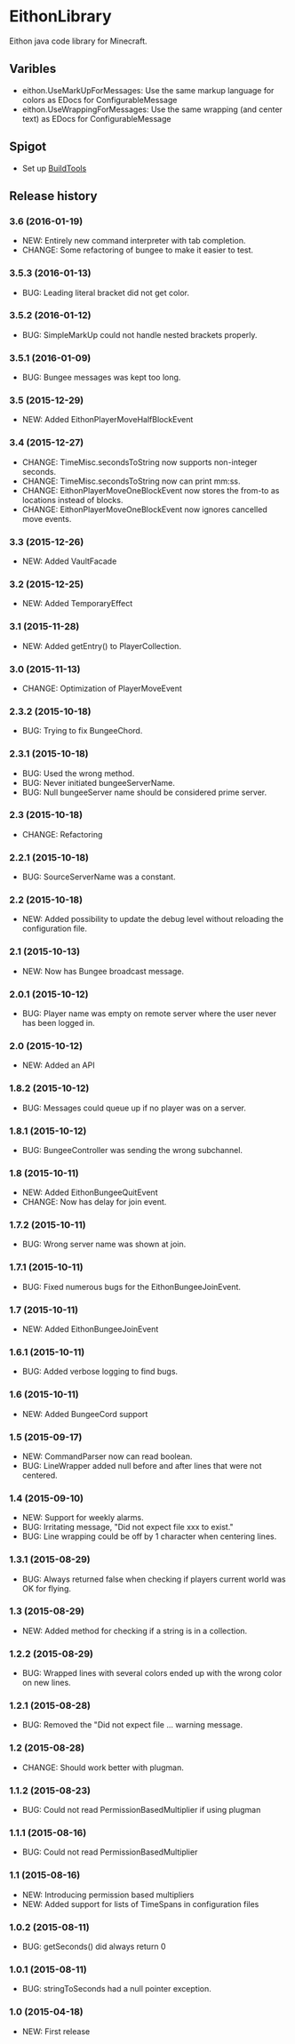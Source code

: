 # EithonLibrary

Eithon java code library for Minecraft.

## Varibles

* eithon.UseMarkUpForMessages: Use the same markup language for colors as EDocs for ConfigurableMessage
* eithon.UseWrappingForMessages: Use the same wrapping (and center text) as EDocs for ConfigurableMessage

## Spigot

* Set up [BuildTools](http://www.spigotmc.org/wiki/buildtools/)

## Release history

### 3.6 (2016-01-19)

* NEW: Entirely new command interpreter with tab completion.
* CHANGE: Some refactoring of bungee to make it easier to test.

### 3.5.3 (2016-01-13)

* BUG: Leading literal bracket did not get color.

### 3.5.2 (2016-01-12)

* BUG: SimpleMarkUp could not handle nested brackets properly.

### 3.5.1 (2016-01-09)

* BUG: Bungee messages was kept too long.

### 3.5 (2015-12-29)

* NEW: Added EithonPlayerMoveHalfBlockEvent

### 3.4 (2015-12-27)

* CHANGE: TimeMisc.secondsToString now supports non-integer seconds.
* CHANGE: TimeMisc.secondsToString now can print mm:ss.
* CHANGE: EithonPlayerMoveOneBlockEvent now stores the from-to as locations instead of blocks.
* CHANGE: EithonPlayerMoveOneBlockEvent now ignores cancelled move events.

### 3.3 (2015-12-26)

* NEW: Added VaultFacade

### 3.2 (2015-12-25)

* NEW: Added TemporaryEffect

### 3.1 (2015-11-28)

* NEW: Added getEntry() to PlayerCollection.

### 3.0 (2015-11-13)

* CHANGE: Optimization of PlayerMoveEvent

### 2.3.2 (2015-10-18)

* BUG: Trying to fix BungeeChord.

### 2.3.1 (2015-10-18)

* BUG: Used the wrong method.
* BUG: Never initiated bungeeServerName.
* BUG: Null bungeeServer name should be considered prime server.

### 2.3 (2015-10-18)

* CHANGE: Refactoring

### 2.2.1 (2015-10-18)

* BUG: SourceServerName was a constant.

### 2.2 (2015-10-18)

* NEW: Added possibility to update the debug level without reloading the configuration file.

### 2.1 (2015-10-13)

* NEW: Now has Bungee broadcast message.

### 2.0.1 (2015-10-12)

* BUG: Player name was empty on remote server where the user never has been logged in.

### 2.0 (2015-10-12)

* NEW: Added an API

### 1.8.2 (2015-10-12)

* BUG: Messages could queue up if no player was on a server.

### 1.8.1 (2015-10-12)

* BUG: BungeeController was sending the wrong subchannel.

### 1.8 (2015-10-11)

* NEW: Added EithonBungeeQuitEvent
* CHANGE: Now has delay for join event.

### 1.7.2 (2015-10-11)

* BUG: Wrong server name was shown at join.

### 1.7.1 (2015-10-11)

* BUG: Fixed numerous bugs for the EithonBungeeJoinEvent.

### 1.7 (2015-10-11)

* NEW: Added EithonBungeeJoinEvent

### 1.6.1 (2015-10-11)

* BUG: Added verbose logging to find bugs.

### 1.6 (2015-10-11)

* NEW: Added BungeeCord support

### 1.5 (2015-09-17)

* NEW: CommandParser now can read boolean.
* BUG: LineWrapper added null before and after lines that were not centered.

### 1.4 (2015-09-10)

* NEW: Support for weekly alarms.
* BUG: Irritating message, "Did not expect file xxx to exist."
* BUG: Line wrapping could be off by 1 character when centering lines.

### 1.3.1 (2015-08-29)

* BUG: Always returned false when checking if players current world was OK for flying.

### 1.3 (2015-08-29)

* NEW: Added method for checking if a string is in a collection.

### 1.2.2 (2015-08-29)

* BUG: Wrapped lines with several colors ended up with the wrong color on new lines.

### 1.2.1 (2015-08-28)

* BUG: Removed the "Did not expect file ... warning message.

### 1.2 (2015-08-28)

* CHANGE: Should work better with plugman.

### 1.1.2 (2015-08-23)

* BUG: Could not read PermissionBasedMultiplier if using plugman

### 1.1.1 (2015-08-16)

* BUG: Could not read PermissionBasedMultiplier

### 1.1 (2015-08-16)

* NEW: Introducing permission based multipliers
* NEW: Added support for lists of TimeSpans in configuration files

### 1.0.2 (2015-08-11)

* BUG: getSeconds() did always return 0

### 1.0.1 (2015-08-11)

* BUG: stringToSeconds had a null pointer exception.

### 1.0 (2015-04-18)

* NEW: First release
